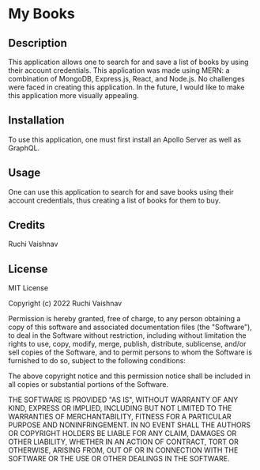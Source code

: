 # My Books

## Description

This application allows one to search for and save a list of books by using their account credentials.  This application was made using MERN: a combination of MongoDB, Express.js, React, and Node.js.  No challenges were faced in creating this application.  In the future, I would like to make this application more visually appealing.

## Installation

To use this application, one must first install an Apollo Server as well as GraphQL.  

## Usage

One can use this application to search for and save books using their account credentials, thus creating a list of books for them to buy.

## Credits

Ruchi Vaishnav

## License

MIT License

Copyright (c) 2022 Ruchi Vaishnav

Permission is hereby granted, free of charge, to any person obtaining a copy
of this software and associated documentation files (the "Software"), to deal
in the Software without restriction, including without limitation the rights
to use, copy, modify, merge, publish, distribute, sublicense, and/or sell
copies of the Software, and to permit persons to whom the Software is
furnished to do so, subject to the following conditions:

The above copyright notice and this permission notice shall be included in all
copies or substantial portions of the Software.

THE SOFTWARE IS PROVIDED "AS IS", WITHOUT WARRANTY OF ANY KIND, EXPRESS OR
IMPLIED, INCLUDING BUT NOT LIMITED TO THE WARRANTIES OF MERCHANTABILITY,
FITNESS FOR A PARTICULAR PURPOSE AND NONINFRINGEMENT. IN NO EVENT SHALL THE
AUTHORS OR COPYRIGHT HOLDERS BE LIABLE FOR ANY CLAIM, DAMAGES OR OTHER
LIABILITY, WHETHER IN AN ACTION OF CONTRACT, TORT OR OTHERWISE, ARISING FROM,
OUT OF OR IN CONNECTION WITH THE SOFTWARE OR THE USE OR OTHER DEALINGS IN THE
SOFTWARE.
